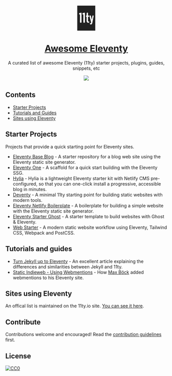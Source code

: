 <p align="center">
	<img src="/11ty-logo.png" alt="Eleventy Logo" width="56" align="center" />
</p>

<h1 align="center">
	<a href="https://www.11ty.io/"><strong>Awesome Eleventy</strong></a>
</h1>

<p align="center">A curated list of awesome Eleventy (11ty) starter projects, plugins, guides, snippets, etc</p>


<p align="center">
	<a href="https://awesome.re"><img src="https://awesome.re/badge.svg"></a>
</p>


## Contents

- [Starter Projects](#starter-projects)
- [Tutorials and Guides](#tutorials-and-guides)
- [Sites using Eleventy](#sites-using-eleventy)


## Starter Projects

Projects that provide a quick starting point for Eleventy sites.

- [Eleventy Base Blog](https://github.com/11ty/eleventy-base-blog) - A starter repository for a blog web site using the Eleventy static site generator.
- [Eleventy One](https://github.com/philhawksworth/eleventyone) - 
A scaffold for a quick start building with the Eleventy SSG.
- [Hylia](https://hylia.website/) - Hylia is a lightweight Eleventy starter kit with Netlify CMS pre-configured, so that you can one-click install a progressive, accessible blog in minutes. 
- [Deventy](https://github.com/ianrose/deventy) - A minimal 11ty starting point for building static websites with modern tools.
- [Eleventy Netlify Boilerplate](https://github.com/danurbanowicz/eleventy-netlify-boilerplate) - A boilerplate for building a simple website with the Eleventy static site generator.
- [Eleventy Starter Ghost](https://github.com/TryGhost/eleventy-starter-ghost) - A starter template to build websites with Ghost & Eleventy.
- [Web Starter](https://github.com/chrisssycollins/web-starter) - A modern static website workflow using Eleventy, Tailwind CSS, Webpack and PostCSS. 


## Tutorials and guides

- [Turn Jekyll up to Eleventy](https://24ways.org/2018/turn-jekyll-up-to-eleventy/) - An excellent article explaining the differences and similarities between Jekyll and 11ty. 
- [Static Indieweb - Using Webmentions](https://mxb.dev/blog/using-webmentions-on-static-sites/) - How [Max Böck](https://mxb.dev) added webmentions to his Eleventy site.

## Sites using Eleventy

An offical list is maintained on the 11ty.io site. [You can see it here](https://www.11ty.io/docs/sites/).


## Contribute

Contributions welcome and encouraged! Read the [contribution guidelines](CONTRIBUTING.md) first.


## License

[![CC0](https://mirrors.creativecommons.org/presskit/buttons/88x31/svg/cc-zero.svg)](https://creativecommons.org/publicdomain/zero/1.0)
